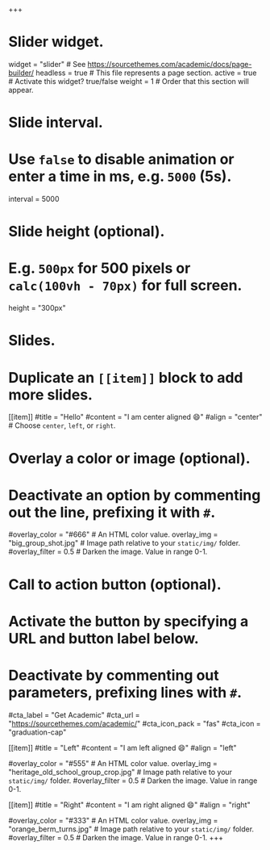 +++
# Slider widget.
widget = "slider"  # See https://sourcethemes.com/academic/docs/page-builder/
headless = true  # This file represents a page section.
active = true  # Activate this widget? true/false
weight = 1  # Order that this section will appear.

# Slide interval.
# Use `false` to disable animation or enter a time in ms, e.g. `5000` (5s).
interval = 5000

# Slide height (optional).
# E.g. `500px` for 500 pixels or `calc(100vh - 70px)` for full screen.
height = "300px"

# Slides.
# Duplicate an `[[item]]` block to add more slides.
[[item]]
  #title = "Hello"
  #content = "I am center aligned :smile:"
  #align = "center"  # Choose `center`, `left`, or `right`.

  # Overlay a color or image (optional).
  #   Deactivate an option by commenting out the line, prefixing it with `#`.
  #overlay_color = "#666"  # An HTML color value.
  overlay_img = "big_group_shot.jpg"  # Image path relative to your `static/img/` folder.
  #overlay_filter = 0.5  # Darken the image. Value in range 0-1.

  # Call to action button (optional).
  #   Activate the button by specifying a URL and button label below.
  #   Deactivate by commenting out parameters, prefixing lines with `#`.
  #cta_label = "Get Academic"
  #cta_url = "https://sourcethemes.com/academic/"
  #cta_icon_pack = "fas"
  #cta_icon = "graduation-cap"

[[item]]
  #title = "Left"
  #content = "I am left aligned :smile:"
  #align = "left"

  #overlay_color = "#555"  # An HTML color value.
  overlay_img = "heritage_old_school_group_crop.jpg"  # Image path relative to your `static/img/` folder.
  #overlay_filter = 0.5  # Darken the image. Value in range 0-1.

[[item]]
  #title = "Right"
  #content = "I am right aligned :smile:"
  #align = "right"

  #overlay_color = "#333"  # An HTML color value.
  overlay_img = "orange_berm_turns.jpg"  # Image path relative to your `static/img/` folder.
  #overlay_filter = 0.5  # Darken the image. Value in range 0-1.
+++
